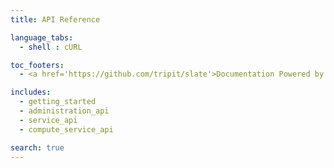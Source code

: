 ```yaml
---
title: API Reference

language_tabs:
  - shell : cURL

toc_footers:
  - <a href='https://github.com/tripit/slate'>Documentation Powered by Slate</a>

includes:
  - getting_started
  - administration_api
  - service_api
  - compute_service_api

search: true
---
```

